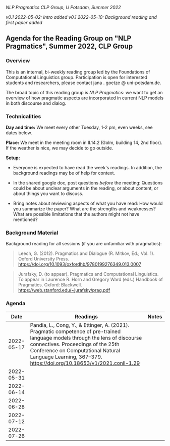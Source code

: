 *NLP Pragmatics  CLP Group, U Potsdam, Summer 2022*

*v0.1 2022-05-02: Intro added*
*v0.1 2022-05-10: Background reading and first paper added*

## Agenda for the Reading Group on "NLP Pragmatics", Summer 2022, CLP Group

### Overview

This is an internal, bi-weekly reading group led by the Foundations of Computational Linguistics group.
Participation is open for interested students and researchers, please contact jana . goetze @ uni-potsdam.de.

The broad topic of this reading group is *NLP Pragmatics*: we want to get an overview of how pragmatic aspects are incorporated in current NLP models in both discourse and dialog.

### Technicalities

**Day and time:** We meet every other Tuesday, 1-2 pm, even weeks, see dates below.

**Place:** We meet in the meeting room in II.14.2 (Golm, building 14, 2nd floor). If the weather is nice, we may decide to go outside.

**Setup:**

- Everyone is expected to have read the week's readings. In addition, the background readings may be of help for context.

- In the shared google doc, post questions *before* the meeting: Questions could be about unclear arguments in the reading, or about content, or about things you want to discuss.

- Bring notes about reviewing aspects of what you have read: How would you summarize the paper? What are the strengths and weaknesses? What are possible limitations that the authors might not have mentioned?

### Background Material

Background reading for all sessions (if you are unfamiliar with pragmatics):

> Leech, G. (2012). Pragmatics and Dialogue (R. Mitkov, Ed.; Vol. 1). Oxford University Press. https://doi.org/10.1093/oxfordhb/9780199276349.013.0007

> Jurafsky, D. (to appear). Pragmatics and Computational Linguistics. To appear in Laurence R. Horn and Gregory Ward (eds.) Handbook of Pragmatics. Oxford: Blackwell. https://web.stanford.edu/~jurafsky/prag.pdf

### Agenda

| Date | Readings | Notes
|---|---|---|
| 2022-05-17 | Pandia, L., Cong, Y., & Ettinger, A. (2021). Pragmatic competence of pre-trained language models through the lens of discourse connectives. Proceedings of the 25th Conference on Computational Natural Language Learning, 367–379. https://doi.org/10.18653/v1/2021.conll-1.29 |  |
| 2022-05-31 | ||
| 2022-06-14 | ||
| 2022-06-28 | ||
| 2022-07-12 | ||
| 2022-07-26 | ||
